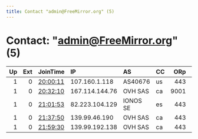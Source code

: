 ```yaml
---
title: Contact "admin@FreeMirror.org" (5)
---
```


# Contact: "admin@FreeMirror.org" (5)

|   Up |   Ext | JoinTime                                                                                              | IP             | AS       | CC   |   ORp |   Dirp | OS    | Version   | Nickname         |   eFamMembers |
|-----:|------:|:------------------------------------------------------------------------------------------------------|:---------------|:---------|:-----|------:|-------:|:------|:----------|:-----------------|--------------:|
|    1 |     0 | [20:00:11](https://nusenu.github.io/OrNetStats/w/relay/E2AF5BFE863815ED670CD82083B17B713A977D85.html) | 107.160.1.118  | AS40676  | us   |   443 |      0 | Linux | 0.4.6.9   | FreeMirrorOrgUS  |             9 |
|    1 |     0 | [20:32:10](https://nusenu.github.io/OrNetStats/w/relay/8DBA2482DA4A285790C5D9262B501D4E7BE4A71A.html) | 167.114.144.76 | OVH SAS  | ca   |  9001 |      0 | Linux | 0.4.6.9   | FreeMirrorOrgCA2 |             9 |
|    1 |     0 | [21:01:53](https://nusenu.github.io/OrNetStats/w/relay/269CAE9869F7501B27791BEA897AB5D47EFD4F32.html) | 82.223.104.129 | IONOS SE | es   |   443 |      0 | Linux | 0.4.6.9   | FreeMirrorOrgES  |             9 |
|    1 |     0 | [21:37:50](https://nusenu.github.io/OrNetStats/w/relay/07C102D6B027E5B2B9C942E3E942C0F24DFEE51B.html) | 139.99.46.190  | OVH SAS  | ca   |   443 |   9030 | Linux | 0.4.5.10  | FreeMirrorOrgSG  |             9 |
|    1 |     0 | [21:59:30](https://nusenu.github.io/OrNetStats/w/relay/89D1CA6FDA85CE2183781052AB23A4FA237D9601.html) | 139.99.192.138 | OVH SAS  | ca   |   443 |      0 | Linux | 0.4.6.9   | FreeMirrorOrgAU  |             9 |
